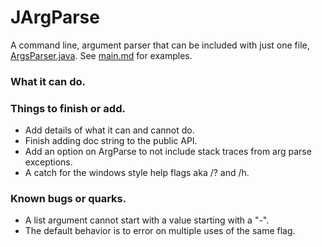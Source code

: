 # JArgParse
A command line, argument parser that can be included with just one file, [ArgsParser.java](src/ArgsParser.java). See [main.md](docs/main.md) for examples. 


### What it can do.

### Things to finish or add.
 - Add details of what it can and cannot do.
 - Finish adding doc string to the public API.
 - Add an option on ArgParse to not include stack traces from arg parse exceptions.
 - A catch for the windows style help flags aka /? and /h.

### Known bugs or quarks.
 - A list argument cannot start with a value starting with a "-".
 - The default behavior is to error on multiple uses of the same flag.
